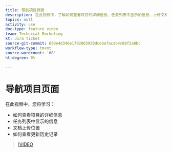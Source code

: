 ```yaml
---
title: 导航项目页面
description: 在此视频中，了解如何查看项目的详细信息、任务列表中显示的信息、上传文档的位置、如何查看更新历史记录
topics: null
activity: use
doc-type: feature video
team: Technical Marketing
kt: Jira ticket
source-git-commit: 650e4d346e1792863930dcebafacab4c88f2a8bc
workflow-type: tm+mt
source-wordcount: '68'
ht-degree: 0%

---
```


# 导航项目页面

在此视频中，您将学习：

* 如何查看项目的详细信息
* 任务列表中显示的信息
* 文档上传位置
* 如何查看更新历史记录

>[!VIDEO](https://video.tv.adobe.com/v/335085/?quality=12&learn=on)
